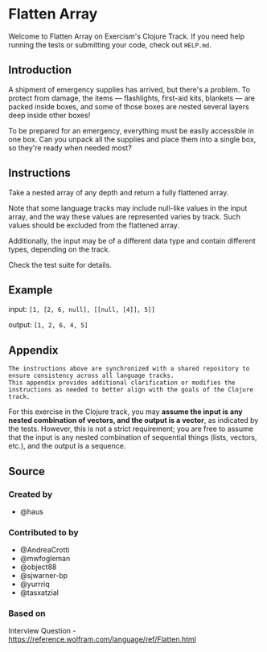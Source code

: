 # Flatten Array

Welcome to Flatten Array on Exercism's Clojure Track.
If you need help running the tests or submitting your code, check out `HELP.md`.

## Introduction

A shipment of emergency supplies has arrived, but there's a problem.
To protect from damage, the items — flashlights, first-aid kits, blankets — are packed inside boxes, and some of those boxes are nested several layers deep inside other boxes!

To be prepared for an emergency, everything must be easily accessible in one box.
Can you unpack all the supplies and place them into a single box, so they're ready when needed most?

## Instructions

Take a nested array of any depth and return a fully flattened array.

Note that some language tracks may include null-like values in the input array, and the way these values are represented varies by track.
Such values should be excluded from the flattened array.

Additionally, the input may be of a different data type and contain different types, depending on the track.

Check the test suite for details.

## Example

input: `[1, [2, 6, null], [[null, [4]], 5]]`

output: `[1, 2, 6, 4, 5]`

## Appendix

~~~~exercism/note
The instructions above are synchronized with a shared repository to ensure consistency across all language tracks.
This appendix provides additional clarification or modifies the instructions as needed to better align with the goals of the Clojure track.
~~~~

For this exercise in the Clojure track, you may **assume the input is any nested combination of vectors, and the output is a vector**, as indicated by the tests.
However, this is not a strict requirement; you are free to assume that the input is any nested combination of sequential things (lists, vectors, etc.), and the output is a sequence.

## Source

### Created by

- @haus

### Contributed to by

- @AndreaCrotti
- @mwfogleman
- @object88
- @sjwarner-bp
- @yurrriq
- @tasxatzial

### Based on

Interview Question - https://reference.wolfram.com/language/ref/Flatten.html